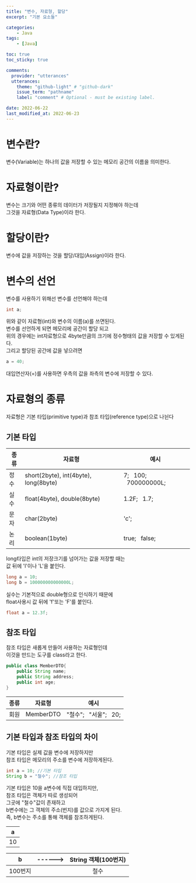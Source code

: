 ```yaml
---
title: "변수, 자료형, 할당"
excerpt: "기본 요소들"

categories:
    - Java
tags:
    - [Java]

toc: true
toc_sticky: true

comments:
  provider: "utterances"
  utterances:
    theme: "github-light" # "github-dark"
    issue_term: "pathname"
    label: "comment" # Optional - must be existing label.

date: 2022-06-22
last_modified_at: 2022-06-23
---
```

# 변수란?  
변수(Variable)는 하나의 값을 저장할 수 있는 메모리 공간의 이름을 의미한다.  
# 자료형이란?  
변수는 크기와 어떤 종류의 데이터가 저장될지 지정해야 하는데  
그것을 자료형(Data Type)이라 한다.  
# 할당이란?  
변수에 값을 저장하는 것을 할당/대입(Assign)이라 한다.  
# 변수의 선언  
변수를 사용하기 위해선 변수를 선언해야 하는데  
```java
int a;
```  
위와 같이 자료형(int)와 변수의 이름(a)를 쓰면된다.  
변수를 선언하게 되면 메모리에 공간이 할당 되고  
위의 경우에는 int자료형으로 4byte만큼의 크기에 정수형태의 값을 저장할 수 있게된다.  
그리고 할당된 공간에 값을 넣으려면  
```java
a = 40;
```
대입연산자(=)를 사용하면 우측의 값을 좌측의 변수에 저장할 수 있다.  
# 자료형의 종류  
자료형은 기본 타입(primitive type)과 참조 타입(reference type)으로 나뉜다  
## 기본 타입

|종류|자료형|예시|  
|------|---|---|  
|정수|short(2byte), int(4byte), long(8byte)|7; &nbsp;&nbsp;100; &nbsp;&nbsp;700000000L;|  
|실수|float(4byte), double(8byte)|1.2F; &nbsp;&nbsp;1.7;|  
|문자|char(2byte)|'c';|  
|논리|boolean(1byte)|true; &nbsp;&nbsp;false;|  

long타입은 int의 저장크기를 넘어가는 값을 저장할 때는  
값 뒤에 'l'이나 'L'을 붙인다.  
```java
long a = 10;
long b = 100000000000000L;
```
실수는 기본적으로 double형으로 인식하기 때문에  
float사용시 값 뒤에 'f'또는 'F'를 붙인다.  
```java
float a = 12.3f;
```
## 참조 타입
참조 타입은 새롭게 만들어 사용하는 자료형인데  
이것을 만드는 도구를 class라고 한다.
```java
public class MemberDTO{
    public String name;
    public String address;
    public int age;
}
```

|종류|자료형|예시|
|-|-|-|
|회원|MemberDTO|"철수"; &nbsp;&nbsp;"서울"; &nbsp;&nbsp;20;|

## 기본 타입과 참조 타입의 차이
기본 타입은 실제 값을 변수에 저장하지만  
참조 타입은 메모리의 주소를 변수에 저장하게된다.  

``` java
int a = 10; //기본 타입
String b = "철수"; //참조 타입
```
기본 타입은 10을 a변수에 직접 대입하지만,  
참조 타입은 객체가 따로 생성되어  
그곳에 "철수"값이 존재하고  
b변수에는 그 객체의 주소(번지)를 값으로 가지게 된다.  
즉, b변수는 주소를 통해 객체를 참조하게된다.

|a|
|:-:|
|10|

|b|------>|String 객체(100번지)|
|:-:|:-:|:-:|
|100번지||철수|

